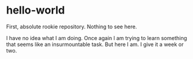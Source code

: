 # hello-world
First, absolute rookie repository. Nothing to see here.

I have no idea what I am doing. Once again I am trying to learn something that seems like an insurmountable task.
But here I am. I give it a week or two.
